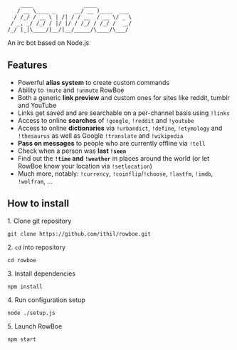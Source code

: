 

        ____                ____
       / __ \____ _      __/ __ )____  ___
      / /_/ / __ \ | /| / / __  / __ \/ _ \
     / _, _/ /_/ / |/ |/ / /_/ / /_/ /  __/
    /_/ |_|\____/|__/|__/_____/\____/\___/

An irc bot based on Node.js
## Features
* Powerful **alias system** to create custom commands
* Ability to `!mute` and `!unmute` RowBoe
* Both a generic **link preview** and custom ones for sites like reddit, tumblr and YouTube
* Links get saved and are searchable on a per-channel basis using `!links`
* Access to online **searches** of `!google`, `!reddit` and `!youtube`
* Access to online **dictionaries** via `!urbandict`, `!define`, `!etymology` and `!thesaurus` as well as Google `!translate` and `!wikipedia`
* **Pass on messages** to people who are currently offline via `!tell`
* Check when a person was **last `!seen`**
* Find out the **`!time` and `!weather`** in places around the world (or let RowBoe know your location via `!setlocation`)
* Much more, notably: `!currency`, `!coinflip`/`!choose`, `!lastfm`, `!imdb`, `!wolfram`, ...


## How to install 
1\. Clone git repository
```
git clone https://github.com/ithil/rowboe.git
```
2\. `cd` into repository
```
cd rowboe
```
3\. Install dependencies
```
npm install
```
4\. Run configuration setup
```
node ./setup.js
````
5\. Launch RowBoe
```
npm start
```
